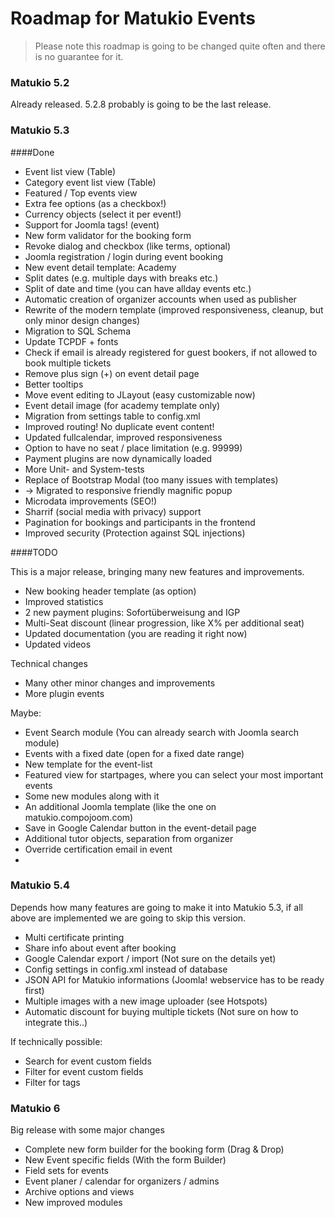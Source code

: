 # Roadmap for Matukio Events

> Please note this roadmap is going to be changed quite often and there is no guarantee for it. 

### Matukio 5.2

Already released. 5.2.8 probably is going to be the last release. 

### Matukio 5.3

####Done

* Event list view (Table)
* Category event list view (Table)
* Featured / Top events view
* Extra fee options (as a checkbox!)
* Currency objects (select it per event!)
* Support for Joomla tags! (event)
* New form validator for the booking form
* Revoke dialog and checkbox (like terms, optional)
* Joomla registration / login during event booking
* New event detail template: Academy
* Split dates (e.g. multiple days with breaks etc.)
* Split of date and time (you can have allday events etc.)
* Automatic creation of organizer accounts when used as publisher
* Rewrite of the modern template (improved responsiveness, cleanup, but only minor design changes)
* Migration to SQL Schema
* Update TCPDF + fonts
* Check if email is already registered for guest bookers, if not allowed to book multiple tickets
* Remove plus sign (+) on event detail page
* Better tooltips
* Move event editing to JLayout (easy customizable now)
* Event detail image (for academy template only)
* Migration from settings table to config.xml
* Improved routing! No duplicate event content!
* Updated fullcalendar, improved responsiveness
* Option to have no seat / place limitation (e.g. 99999)
* Payment plugins are now dynamically loaded 
* More Unit- and System-tests
* Replace of Bootstrap Modal (too many issues with templates)
* -> Migrated to responsive friendly magnific popup
* Microdata improvements (SEO!)
* Sharrif (social media with privacy) support
* Pagination for bookings and participants in the frontend
* Improved security (Protection against SQL injections)

####TODO

This is a major release, bringing many new features and improvements.

* New booking header template (as option)
* Improved statistics
* 2 new payment plugins: Sofortüberweisung and IGP
* Multi-Seat discount (linear progression, like X% per additional seat)
* Updated documentation (you are reading it right now)
* Updated videos

Technical changes

* Many other minor changes and improvements 
* More plugin events

Maybe:

* Event Search module (You can already search with Joomla search module)
* Events with a fixed date (open for a fixed date range)
* New template for the event-list
* Featured view for startpages, where you can select your most important events
* Some new modules along with it
* An additional Joomla template (like the one on matukio.compojoom.com)
* Save in Google Calendar button in the event-detail page
* Additional tutor objects, separation from organizer
* Override certification email in event
* 
### Matukio 5.4

Depends how many features are going to make it into Matukio 5.3, if all above are implemented we are going to skip this version.

* Multi certificate printing
* Share info about event after booking
* Google Calendar export / import (Not sure on the details yet)
* Config settings in config.xml instead of database
* JSON API for Matukio informations (Joomla! webservice has to be ready first)
* Multiple images with a new image uploader (see Hotspots)
* Automatic discount for buying multiple tickets (Not sure on how to integrate this..)
 
If technically possible:

* Search for event custom fields
* Filter for event custom fields
* Filter for tags

### Matukio 6

Big release with some major changes

* Complete new form builder for the booking form (Drag & Drop)
* New Event specific fields (With the form Builder) 
* Field sets for events
* Event planer / calendar for organizers / admins
* Archive options and views
* New improved modules